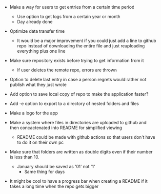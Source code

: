 * Make a way for users to get entries from a certain time period
  * Use option to get logs from a certain year or month
  * Day already done

* Optimize data transfer time
  * It would be a major improvement if you could just add a line to github repo instead of downloading the entire file and just reuploading everything plus one line

* Make sure repository exists before trying to get information from it
  * If user deletes the remote repo, errors are thrown

* Option to delete last entry in case a person regrets would rather not publish what they just wrote

* Add option to save local copy of repo to make the application faster?

* Add -e option to export to a directory of nested folders and files

* Make a logo for the app

* Make a system where files in directories are uploaded to github and then concactenated into README for simplified viewing
  * README could be made with github actions so that users don't have to do it on their own pc

* Make sure that folders are written as double digits even if their number is less than 10.
  * January should be saved as '01' not '1'
    * Same thing for days

* It might be cool to have a progress bar when creating a README if it takes a long time when the repo gets bigger
